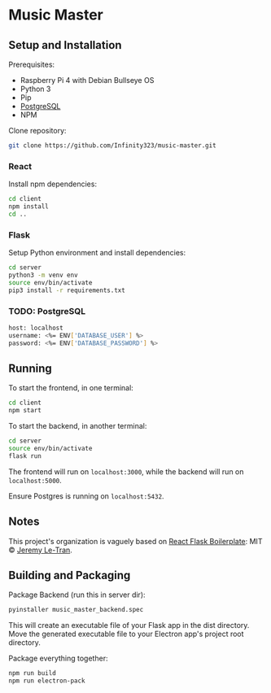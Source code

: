 # Music Master

## Setup and Installation

Prerequisites:

* Raspberry Pi 4 with Debian Bullseye OS
* Python 3
* Pip
* [PostgreSQL](https://www.postgresql.org/download/linux/debian/)
* NPM

Clone repository:

```bash
git clone https://github.com/Infinity323/music-master.git
```

### React

Install npm dependencies:

```bash
cd client
npm install
cd ..
```

### Flask

Setup Python environment and install dependencies:

```bash
cd server
python3 -m venv env
source env/bin/activate
pip3 install -r requirements.txt
```

### TODO: PostgreSQL

```bash
host: localhost
username: <%= ENV['DATABASE_USER'] %>
password: <%= ENV['DATABASE_PASSWORD'] %>
```


## Running

To start the frontend, in one terminal:

```bash
cd client
npm start
```

To start the backend, in another terminal:

```bash
cd server
source env/bin/activate
flask run
```

The frontend will run on `localhost:3000`, while the backend will run on `localhost:5000`.

Ensure Postgres is running on `localhost:5432`.

## Notes

This project's organization is vaguely based on [React Flask Boilerplate](https://github.com/jeremyletran/react-flask-boilerplate): MIT © [Jeremy Le-Tran](https://github.com/jeremyletran).

## Building and Packaging

Package Backend (run this in server dir):

```bash
pyinstaller music_master_backend.spec
```

This will create an executable file of your Flask app in the dist directory.
Move the generated executable file to your Electron app's project root directory.

Package everything together:

```bash
npm run build
npm run electron-pack
```
